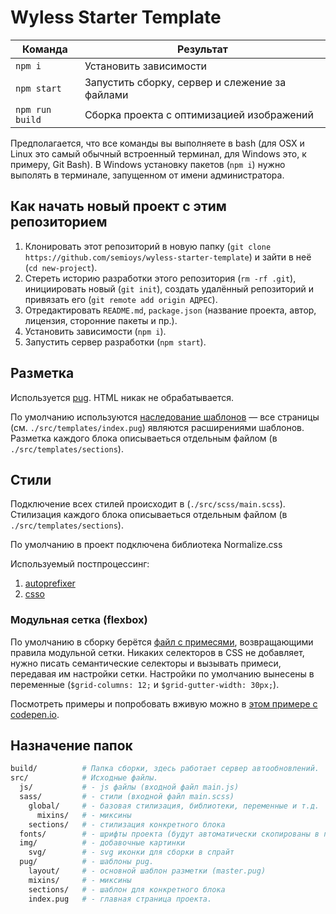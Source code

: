 # Wyless Starter Template

<table>
  <thead>
    <tr>
      <th>Команда</th>
      <th>Результат</th>
    </tr>
  </thead>
  <tbody>
    <tr>
      <td width="22%"><code>npm i</code></td>
      <td>Установить зависимости</td>
    </tr>
    <tr>
      <td><code>npm start</code></td>
      <td>Запустить сборку, сервер и слежение за файлами</td>
    </tr>
    <tr>
      <td><code>npm run build</code></td>
      <td>Сборка проекта с оптимизацией изображений</td>
    </tr>
  </tbody>
</table>

Предполагается, что все команды вы выполняете в bash (для OSX и Linux это самый обычный встроенный терминал, для Windows это, к примеру, Git Bash). В Windows установку пакетов (`npm i`) нужно выполять в терминале, запущенном от имени администратора.

## Как начать новый проект c этим репозиторием

1. Клонировать этот репозиторий в новую папку (`git clone https://github.com/semioys/wyless-starter-template`) и зайти в неё (`cd new-project`).
2. Стереть историю разработки этого репозитория (`rm -rf .git`), инициировать новый (`git init`), создать удалённый репозиторий и привязать его (`git remote add origin АДРЕС`).
3. Отредактировать `README.md`, `package.json` (название проекта, автор, лицензия, сторонние пакеты и пр.).
4. Установить зависимости (`npm i`).
5. Запустить сервер разработки (`npm start`).

## Разметка

Используется [pug](https://pugjs.org/api/getting-started.html). HTML никак не обрабатывается.

По умолчанию используются [наследование шаблонов](https://pugjs.org/language/inheritance.html) — все страницы (см. `./src/templates/index.pug`) являются расширениями шаблонов. Разметка каждого блока описываеться отдельным файлом (в `./src/templates/sections`).

## Стили

Подключение всех стилей происходит в (`./src/scss/main.scss`). Стилизация каждого блока описываеться отдельным файлом (в `./src/templates/sections`).

По умолчанию в проект подключена библиотека Normalize.css

Используемый постпроцессинг:

1. [autoprefixer](https://github.com/postcss/autoprefixer)
2. [csso](https://github.com/css/csso)

### Модульная сетка (flexbox)

По умолчанию в сборку берётся [файл с примесями](https://github.com/nicothin/NTH-start-project/blob/master/src/scss/mixins/grid-mixins.scss), возвращающими правила модульной сетки. Никаких селекторов в CSS не добавляет, нужно писать семантические селекторы и вызывать примеси, передавая им настройки сетки. Настройки по умолчанию вынесены в переменные (`$grid-columns: 12;` и `$grid-gutter-width: 30px;`).

Посмотреть примеры и попробовать вживую можно в [этом примере с codepen.io](https://codepen.io/nicothin/pen/aJEOwE?editors=1100).

## Назначение папок

```bash
build/          # Папка сборки, здесь работает сервер автообновлений.
src/            # Исходные файлы.
  js/           # - js файлы (входной файл main.js)
  sass/         # - стили (входной файл main.scss)
    global/     # - базовая стилизация, библиотеки, переменные и т.д.
      mixins/   # - миксины
    sections/   # - стилизация конкретного блока
  fonts/        # - шрифты проекта (будут автоматически скопированы в папку сборки).
  img/          # - добавочные картинки
    svg/        # - svg иконки для сборки в спрайт
  pug/          # - шаблоны pug.
    layout/     # - основной шаблон разметки (master.pug)
    mixins/     # - миксины
    sections/   # - шаблон для конкретного блока
    index.pug   # - главная страница проекта.
```
